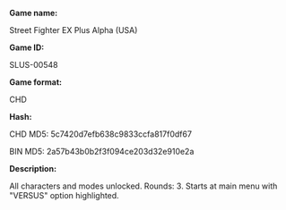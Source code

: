 **Game name:**

Street Fighter EX Plus Alpha (USA)

**Game ID:**

SLUS-00548

**Game format:**

CHD

**Hash:**

CHD MD5: 5c7420d7efb638c9833ccfa817f0df67

BIN MD5: 2a57b43b0b2f3f094ce203d32e910e2a

**Description:**

All characters and modes unlocked.  Rounds: 3. Starts at main menu with "VERSUS" option highlighted.